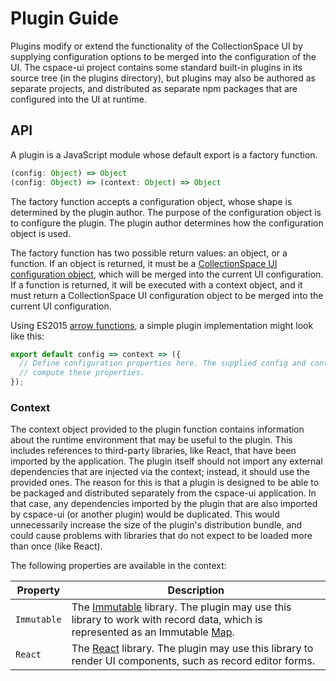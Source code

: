 # Plugin Guide

Plugins modify or extend the functionality of the CollectionSpace UI by supplying configuration options to be merged into the configuration of the UI. The cspace-ui project contains some standard built-in plugins in its source tree (in the plugins directory), but plugins may also be authored as separate projects, and distributed as separate npm packages that are configured into the UI at runtime.

## API

A plugin is a JavaScript module whose default export is a factory function. 

```JavaScript
(config: Object) => Object
(config: Object) => (context: Object) => Object
```

The factory function accepts a configuration object, whose shape is determined by the plugin author. The purpose of the configuration object is to configure the plugin. The plugin author determines how the configuration object is used.

The factory function has two possible return values: an object, or a function. If an object is returned, it must be a [CollectionSpace UI configuration object](../../configuration), which will be merged into the current UI configuration. If a function is returned, it will be executed with a context object, and it must return a CollectionSpace UI configuration object to be merged into the current UI configuration.

Using ES2015 [arrow functions](https://developer.mozilla.org/en-US/docs/Web/JavaScript/Reference/Functions/Arrow_functions), a simple plugin implementation might look like this:

```JavaScript
export default config => context => ({
  // Define configuration properties here. The supplied config and context arguments may be used to
  // compute these properties.
});
```

### Context

The context object provided to the plugin function contains information about the runtime environment that may be useful to the plugin. This includes references to third-party libraries, like React, that have been imported by the application. The plugin itself should not import any external dependencies that are injected via the context; instead, it should use the provided ones. The reason for this is that a plugin is designed to be able to be packaged and distributed separately from the cspace-ui application. In that case, any dependencies imported by the plugin that are also imported by cspace-ui (or another plugin) would be duplicated. This would unnecessarily increase the size of the plugin's distribution bundle, and could cause problems with libraries that do not expect to be loaded more than once (like React).

The following properties are available in the context:

|Property|Description|
|--------|-----------|
|`Immutable`|The [Immutable](http://facebook.github.io/immutable-js/) library. The plugin may use this library to work with record data, which is represented as an Immutable [Map](http://facebook.github.io/immutable-js/docs/#/Map).|
|`React`|The [React](https://facebook.github.io/react/) library. The plugin may use this library to render UI components, such as record editor forms.|
